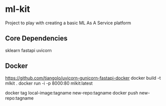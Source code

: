 # ml-kit
Project to play with creating a basic ML As A Service platform

## Core Dependencies
sklearn
fastapi
uvicorn

## Docker
https://github.com/tiangolo/uvicorn-gunicorn-fastapi-docker
docker build -t mlkit .
docker run -i -p 8000:80 mlkit:latest

docker tag local-image:tagname new-repo:tagname
docker push new-repo:tagname